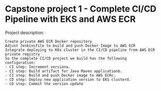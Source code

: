 # Capstone project 1 - Complete CI/CD Pipeline with EKS and AWS ECR

Project description:

    Create private AWS ECR Docker repository
    Adjust Jenkinsfile to build and push Docker Image to AWS ECR
    Integrate deploying to K8s cluster in the CI/CD pipeline from AWS ECR private registry
    So the complete CI/CD project we build has the following configuration:
    - CI step: Increment versiona.
    - CI step: Build artifact for Java Maven applicationb.
    - CI step: Build and push Docker image to AWS ECRc.
    - CD step: Deploy new application version to EKS clusterd.
    - CD step: Commit the version update

